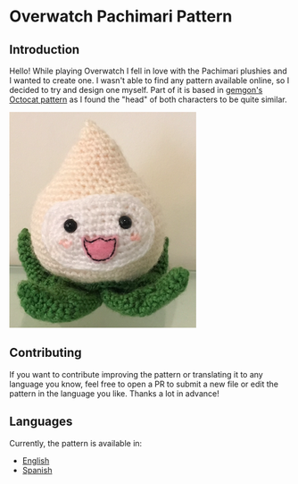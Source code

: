 # Overwatch Pachimari Pattern

## Introduction

Hello! While playing Overwatch I fell in love with the Pachimari plushies and I wanted to create one. I wasn't able to find any pattern available online, so I decided to try and design one myself. Part of it is based in [gemgon's Octocat pattern](https://github.com/gemgon/Octocat) as I found the "head" of both characters to be quite similar.


![](pachimari.png)

## Contributing

If you want to contribute improving the pattern or translating it to any language you know, feel free to open a PR to submit a new file or edit the pattern in the language you like. Thanks a lot in advance!

## Languages

Currently, the pattern is available in:

* [English](PATTERN_EN.md)
* [Spanish](PATTERN_ES.md)

